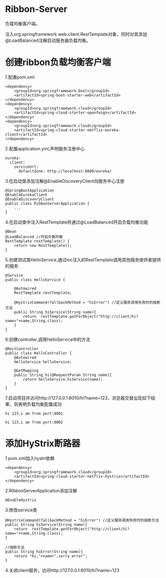 # Ribbon-Server
负载均衡客户端。

注入org.springframework.web.client.RestTemplate对象，同时对其添加@LoadBalanced注解启动服务器负载均衡。

# 创建ribbon负载均衡客户端
1.配置pom.xml

    <dependency>
        <groupId>org.springframework.boot</groupId>
        <artifactId>spring-boot-starter-web</artifactId>
    </dependency>
    <dependency>
        <groupId>org.springframework.cloud</groupId>
        <artifactId>spring-cloud-starter-openfeign</artifactId>
    </dependency>
    <dependency>
        <groupId>org.springframework.cloud</groupId>
        <artifactId>spring-cloud-starter-netflix-eureka-client</artifactId>
    </dependency>
2.配置application.yml,声明服务注册中心

    eureka:
      client:
        serviceUrl:
          defaultZone: http://localhost:8000/eureka/
3.在启动类添加注解@EnableDiscoveryClient向服务中心注册

    @SpringBootApplication
    @EnableEurekaClient
    @EnableDiscoveryClient
    public class RibbonServerApplication {
        ...
    }
4.在启动类中注入RestTemplate并通过@LoadBalanced开启负载均衡功能

    @Bean
    @LoadBalanced //开启负载均衡
    RestTemplate restTemplate() {
        return new RestTemplate();
    }
5.创建测试类HelloService,通过ioc注入的RestTemplate调用其他服务提供者提供的服务

    @Service
    public class HelloService {
    
        @Autowired
        RestTemplate restTemplate;
    
        @HystrixCommand(fallbackMethod = "hiError") //定义服务调用失败时的熔断方法
        public String hiService(String name){
            return  restTemplate.getForObject("http://client/hi?name="+name,String.class);
        }
    }
6.创建controller,调用HelloService中的方法

    @RestController
    public class HelloController {
        @Autowired
        HelloService helloService;
    
        @GetMapping
        public String hi(@RequestParam String name){
            return helloService.hiService(name);
        }
    }
7.启动项目并访问http://127.0.0.1:8010/hi?name=123，浏览器交替出现如下结果，则表明负载均衡配置成功

    hi 123,i am from port:8001
    
    hi 123,i am from port:8002
    


# 添加HyStrix断路器
1.pom.xml加入hystri依赖
   
    <dependency>
        <groupId>org.springframework.cloud</groupId>
        <artifactId>spring-cloud-starter-netflix-hystrix</artifactId>
    </dependency>
    
2.RibbonServerApplication添加注解

    @EnableHystrix
    
3.修改service类

    @HystrixCommand(fallbackMethod = "hiError") //定义服务调用失败时的熔断方法
    public String hiService(String name){
        return  restTemplate.getForObject("http://client/hi?name="+name,String.class);
    }
    
    //熔断方法
    public String hiError(String name){
        return "hi,"+name+",sorry error";
    }
4.关闭client服务，访问http://127.0.0.1:8010/hi?name=123
 
 
 
    

